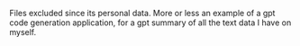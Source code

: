 Files excluded since its personal data. More or less an example of a gpt code generation application, for a gpt summary of all the text data I have on myself.

